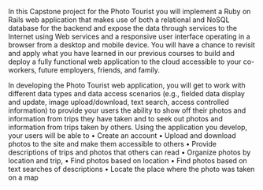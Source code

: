 In this Capstone project for the Photo Tourist you will implement a Ruby on Rails web application that makes use of both a relational and NoSQL database for the backend and expose the data through services to the Internet using Web services and a responsive user interface operating in a browser from a desktop and mobile device. You will have a chance to revisit and apply what you have learned in our previous courses to build and deploy a fully functional web application to the cloud accessible to your co-workers, future employers, friends, and family.

In developing the Photo Tourist web application, you will get to work with different data types and data access scenarios (e.g., fielded data display and update, image upload/download, text search, access controlled information) to provide your users the ability to show off their photos and information from trips they have taken and to seek out photos and information from trips taken by others. Using the application you develop, your users will be able to
•	Create an account
•	Upload and download photos to the site and make them accessible to others
•	Provide descriptions of trips and photos that others can read
•	Organize photos by location and trip, 
•	Find photos based on location
•	Find photos based on text searches of descriptions 
•	Locate the place where the photo was taken on a map
